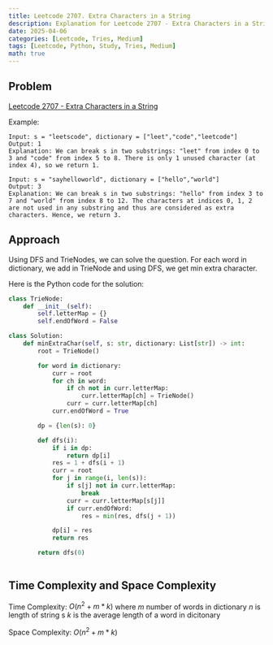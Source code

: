 ```yaml
---
title: Leetcode 2707. Extra Characters in a String
description: Explanation for Leetcode 2707 - Extra Characters in a String, and its solution in Python.
date: 2025-04-06
categories: [Leetcode, Tries, Medium]
tags: [Leetcode, Python, Study, Tries, Medium]
math: true
---
```


## Problem
[Leetcode 2707 - Extra Characters in a String](https://leetcode.com/problems/extra-characters-in-a-string/description/?source=submission-ac)

Example:
```
Input: s = "leetscode", dictionary = ["leet","code","leetcode"]
Output: 1
Explanation: We can break s in two substrings: "leet" from index 0 to 3 and "code" from index 5 to 8. There is only 1 unused character (at index 4), so we return 1.

Input: s = "sayhelloworld", dictionary = ["hello","world"]
Output: 3
Explanation: We can break s in two substrings: "hello" from index 3 to 7 and "world" from index 8 to 12. The characters at indices 0, 1, 2 are not used in any substring and thus are considered as extra characters. Hence, we return 3.
```

## Approach

Using DFS and TrieNodes, we can solve the question. For each word in dictionary, we add in TrieNode and using DFS, we get min extra character.

Here is the Python code for the solution:
```python
class TrieNode:
    def __init__(self):
        self.letterMap = {}
        self.endOfWord = False

class Solution:
    def minExtraChar(self, s: str, dictionary: List[str]) -> int:
        root = TrieNode()

        for word in dictionary:
            curr = root
            for ch in word:
                if ch not in curr.letterMap:
                    curr.letterMap[ch] = TrieNode()
                curr = curr.letterMap[ch]
            curr.endOfWord = True

        dp = {len(s): 0}

        def dfs(i):
            if i in dp:
                return dp[i]
            res = 1 + dfs(i + 1)
            curr = root
            for j in range(i, len(s)):
                if s[j] not in curr.letterMap:
                    break
                curr = curr.letterMap[s[j]]
                if curr.endOfWord:
                    res = min(res, dfs(j + 1))

            dp[i] = res
            return res

        return dfs(0)      
    
```
## Time Complexity and Space Complexity

Time Complexity: $O(n^2 + m * k)$ where $m$ number of words in dictionary $n$ is length of string s $k$ is the average length of a word in dicitonary

Space Complexity:  $O(n^2 + m * k)$
